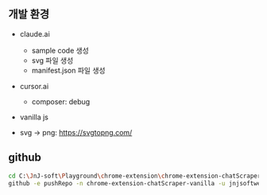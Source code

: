 ## 개발 환경

- claude.ai
  - sample code 생성
  - svg 파일 생성
  - manifest.json 파일 생성
- cursor.ai
  - composer: debug
- vanilla js


- svg -> png: https://svgtopng.com/

## github

```sh
cd C:\JnJ-soft\Playground\chrome-extension\chrome-extension-chatScraper-vanilla
github -e pushRepo -n chrome-extension-chatScraper-vanilla -u jnjsoftweb -d "chrome extension for chatScraper in vanilla js"
```
